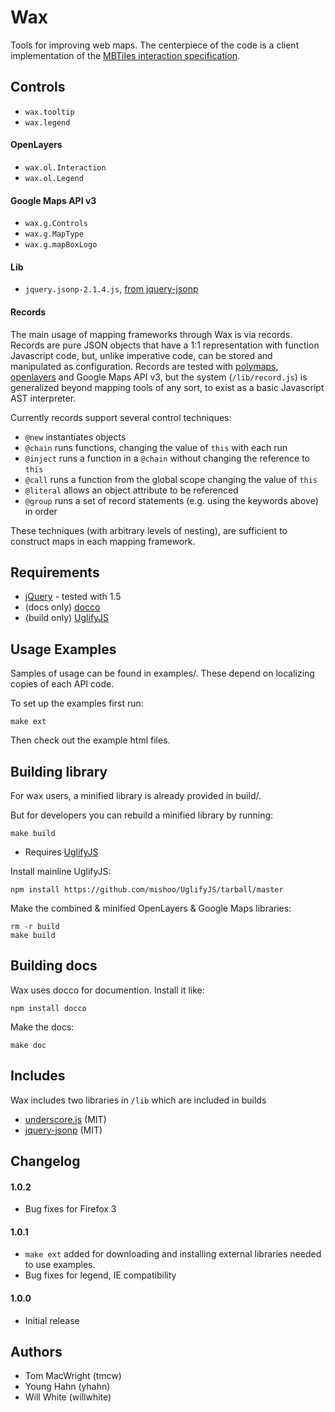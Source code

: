 # Wax

Tools for improving web maps. The centerpiece of the code is a client 
implementation of the [MBTiles interaction specification](https://github.com/mapbox/mbtiles-spec).

## Controls

* `wax.tooltip`
* `wax.legend`

#### OpenLayers

* `wax.ol.Interaction`
* `wax.ol.Legend`

#### Google Maps API v3

* `wax.g.Controls`
* `wax.g.MapType`
* `wax.g.mapBoxLogo`

#### Lib

* `jquery.jsonp-2.1.4.js`, [from jquery-jsonp](http://code.google.com/p/jquery-jsonp/)

#### Records

The main usage of mapping frameworks through Wax is via records. Records are pure JSON objects that have a 1:1 representation with function Javascript code, but, unlike imperative code, can be stored and manipulated as configuration. Records are tested with [polymaps](http://polymaps.org), [openlayers](http://openlayers.org/) and Google Maps API v3, but the system (`/lib/record.js`) is generalized beyond mapping tools of any sort, to exist as a basic Javascript AST interpreter.

Currently records support several control techniques:

* `@new` instantiates objects
* `@chain` runs functions, changing the value of `this` with each run
* `@inject` runs a function in a `@chain` without changing the reference to `this`
* `@call` runs a function from the global scope changing the value of `this`
* `@literal` allows an object attribute to be referenced
* `@group` runs a set of record statements (e.g. using the keywords above) in order

These techniques (with arbitrary levels of nesting), are sufficient to construct maps in each mapping framework.

## Requirements

* [jQuery](http://jquery.com/) - tested with 1.5
* (docs only) [docco](https://github.com/jashkenas/docco)
* (build only) [UglifyJS](https://github.com/mishoo/UglifyJS/)

## Usage Examples

Samples of usage can be found in examples/. These depend on localizing copies of each API code.

To set up the examples first run:

    make ext

Then check out the example html files.


## Building library

For wax users, a minified library is already provided in build/.

But for developers you can rebuild a minified library by running:

    make build

* Requires [UglifyJS](https://github.com/mishoo/UglifyJS/)

Install mainline UglifyJS:

    npm install https://github.com/mishoo/UglifyJS/tarball/master

Make the combined & minified OpenLayers & Google Maps libraries:

    rm -r build
    make build

## Building docs

Wax uses docco for documention. Install it like:

    npm install docco
    
Make the docs:

    make doc

## Includes

Wax includes two libraries in `/lib` which are included in builds

* [underscore.js](http://documentcloud.github.com/underscore/) (MIT)
* [jquery-jsonp](http://code.google.com/p/jquery-jsonp/) (MIT)

## Changelog

#### 1.0.2

* Bug fixes for Firefox 3

#### 1.0.1

* `make ext` added for downloading and installing external libraries needed to use examples.
* Bug fixes for legend, IE compatibility

#### 1.0.0

* Initial release

## Authors

- Tom MacWright (tmcw)
- Young Hahn (yhahn)
- Will White (willwhite)
